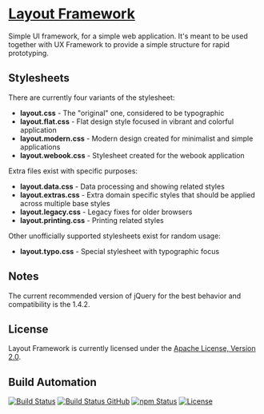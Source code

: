 # [Layout Framework](http://layout.hive.pt)

Simple UI framework, for a simple web application. It's meant to be used together with UX
Framework to provide a simple structure for rapid prototyping.

## Stylesheets

There are currently four variants of the stylesheet:

* **layout.css** - The "original" one, considered to be typographic
* **layout.flat.css** - Flat design style focused in vibrant and colorful application
* **layout.modern.css** - Modern design created for minimalist and simple applications
* **layout.webook.css** - Stylesheet created for the webook application

Extra files exist with specific purposes:

* **layout.data.css** - Data processing and showing related styles
* **layout.extras.css** - Extra domain specific styles that should be applied across multiple base styles
* **layout.legacy.css** - Legacy fixes for older browsers
* **layout.printing.css** - Printing related styles

Other unofficially supported stylesheets exist for random usage:

* **layout.typo.css** - Special stylesheet with typographic focus

## Notes

The current recommended version of jQuery for the best behavior and compatibility is the 1.4.2.

## License

Layout Framework is currently licensed under the [Apache License, Version 2.0](http://www.apache.org/licenses/).

## Build Automation

[![Build Status](https://travis-ci.org/hivesolutions/layout.svg?branch=master)](https://travis-ci.org/hivesolutions/layout)
[![Build Status GitHub](https://github.com/hivesolutions/layout/workflows/Main%20Workflow/badge.svg)](https://github.com/hivesolutions/layout/actions)
[![npm Status](https://img.shields.io/npm/v/hive-layout.svg)](https://www.npmjs.com/package/hive-layout)
[![License](https://img.shields.io/badge/license-Apache%202.0-blue.svg)](https://www.apache.org/licenses/)
